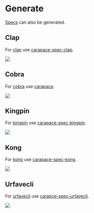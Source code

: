 # Generate

[Specs](../spec.md) can also be generated.

## Clap

For [clap](https://github.com/clap-rs/clap) use [carapace-spec-clap](https://github.com/rsteube/carapace-spec-clap).

![](./generate-clap.cast)

## Cobra

For [cobra](https://github.com/spf13/cobra) use [carapace](https://github.com/rsteube/carapace).

![](./generate-cobra.cast)

## Kingpin

For [kingpin](https://github.com/alecthomas/kingpin) use [carapace-spec-kingpin](https://github.com/rsteube/carapace-spec-kingpin).

![](./generate-kingpin.cast)

## Kong

For [kong](https://github.com/alecthomas/kong) use [carapace-spec-kong](https://github.com/rsteube/carapace-spec-kong).

![](./generate-kong.cast)

## Urfavecli

For [urfavecli](https://github.com/urfave/cli) use [carapce-spec-urfavecli](https://github.com/rsteube/carapace-spec-urfavecli).

![](./generate-urfavecli.cast)
